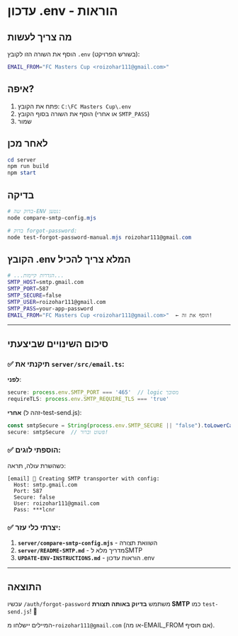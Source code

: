 # עדכון .env - הוראות

## מה צריך לעשות

הוסף את השורה הזו לקובץ `.env` (בשורש הפרויקט):

```bash
EMAIL_FROM="FC Masters Cup <roizohar111@gmail.com>"
```

## איפה?

1. פתח את הקובץ: `C:\FC Masters Cup\.env`
2. הוסף את השורה בסוף הקובץ (או אחרי `SMTP_PASS`)
3. שמור

## לאחר מכן

```powershell
cd server
npm run build
npm start
```

## בדיקה

```powershell
# בדוק שה-ENV נטען:
node compare-smtp-config.mjs

# בדוק forgot-password:
node test-forgot-password-manual.mjs roizohar111@gmail.com
```

## הקובץ .env המלא צריך להכיל

```bash
# ...הגדרות קיימות...
SMTP_HOST=smtp.gmail.com
SMTP_PORT=587
SMTP_SECURE=false
SMTP_USER=roizohar111@gmail.com
SMTP_PASS=your-app-password
EMAIL_FROM="FC Masters Cup <roizohar111@gmail.com>"  ← הוסף את זה!
```

---

## סיכום השינויים שביצעתי

### ✅ תיקנתי את `server/src/email.ts`:

**לפני**:
```typescript
secure: process.env.SMTP_PORT === '465'  // logic מסובך
requireTLS: process.env.SMTP_REQUIRE_TLS === 'true'
```

**אחרי** (זהה ל-test-send.js):
```typescript
const smtpSecure = String(process.env.SMTP_SECURE || "false").toLowerCase() === "true";
secure: smtpSecure  // פשוט וברור!
```

### ✅ הוספתי לוגים:
כשהשרת עולה, תראה:
```
[email] 📧 Creating SMTP transporter with config:
  Host: smtp.gmail.com
  Port: 587
  Secure: false
  User: roizohar111@gmail.com
  Pass: ***lcnr
```

### ✅ יצרתי כלי עזר:

1. **`server/compare-smtp-config.mjs`** - השוואת תצורה
2. **`server/README-SMTP.md`** - מדריך מלא לSMTP
3. **`UPDATE-ENV-INSTRUCTIONS.md`** - הוראות עדכון .env

---

## התוצאה

עכשיו `/auth/forgot-password` משתמש **בדיוק באותה תצורת SMTP** כמו `test-send.js`! 🎉

המיילים יישלחו מ-`roizohar111@gmail.com` (או מה-EMAIL_FROM אם תוסיף).

